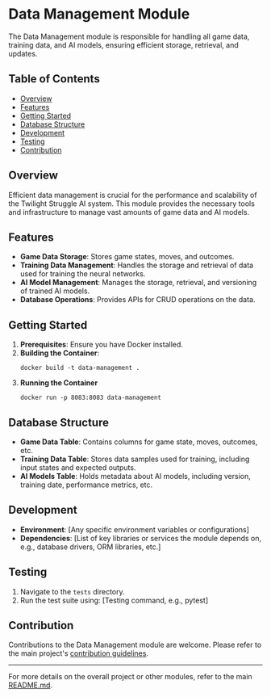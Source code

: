 # Data Management Module

The Data Management module is responsible for handling all game data, training data, and AI models, ensuring efficient storage, retrieval, and updates.

## Table of Contents

- [Overview](#overview)
- [Features](#features)
- [Getting Started](#getting-started)
- [Database Structure](#database-structure)
- [Development](#development)
- [Testing](#testing)
- [Contribution](#contribution)

## Overview

Efficient data management is crucial for the performance and scalability of the Twilight Struggle AI system. This module provides the necessary tools and infrastructure to manage vast amounts of game data and AI models.

## Features

- **Game Data Storage**: Stores game states, moves, and outcomes.
- **Training Data Management**: Handles the storage and retrieval of data used for training the neural networks.
- **AI Model Management**: Manages the storage, retrieval, and versioning of trained AI models.
- **Database Operations**: Provides APIs for CRUD operations on the data.

## Getting Started

1. **Prerequisites**: Ensure you have Docker installed.
2. **Building the Container**:
   ```
   docker build -t data-management .
   ```
3. **Running the Container**
   ```
   docker run -p 8083:8083 data-management
   ```


## Database Structure

- **Game Data Table**: Contains columns for game state, moves, outcomes, etc.
- **Training Data Table**: Stores data samples used for training, including input states and expected outputs.
- **AI Models Table**: Holds metadata about AI models, including version, training date, performance metrics, etc.

## Development

- **Environment**: [Any specific environment variables or configurations]
- **Dependencies**: [List of key libraries or services the module depends on, e.g., database drivers, ORM libraries, etc.]

## Testing

1. Navigate to the `tests` directory.
2. Run the test suite using: [Testing command, e.g., pytest]


## Contribution

Contributions to the Data Management module are welcome. Please refer to the main project's [contribution guidelines](../README.md#contribution).

---

For more details on the overall project or other modules, refer to the main [README.md](../README.md).

